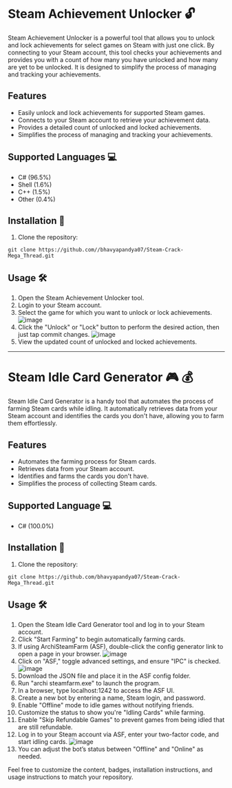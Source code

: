 # Steam Achievement Unlocker :unlock:

Steam Achievement Unlocker is a powerful tool that allows you to unlock and lock achievements for select games on Steam with just one click. By connecting to your Steam account, this tool checks your achievements and provides you with a count of how many you have unlocked and how many are yet to be unlocked. It is designed to simplify the process of managing and tracking your achievements.

## Features

- Easily unlock and lock achievements for supported Steam games.
- Connects to your Steam account to retrieve your achievement data.
- Provides a detailed count of unlocked and locked achievements.
- Simplifies the process of managing and tracking your achievements.

## Supported Languages :computer:

- C# (96.5%)
- Shell (1.6%)
- C++ (1.5%)
- Other (0.4%)

## Installation :floppy_disk:

1. Clone the repository:

```shell
git clone https://github.com//bhavyapandya07/Steam-Crack-Mega_Thread.git
```

## Usage :hammer_and_wrench:

1. Open the Steam Achievement Unlocker tool.
2. Login to your Steam account.
3. Select the game for which you want to unlock or lock achievements.
   ![image](https://github.com/user-attachments/assets/68e1b378-c052-4947-ad74-79e6dc83c7e6)
5. Click the "Unlock" or "Lock" button to perform the desired action, then just tap commit changes.
   ![image](https://github.com/user-attachments/assets/99b40954-2c76-4e24-a66d-b70b69eb2dc2)
7. View the updated count of unlocked and locked achievements.

---

# Steam Idle Card Generator :video_game: :moneybag:

Steam Idle Card Generator is a handy tool that automates the process of farming Steam cards while idling. It automatically retrieves data from your Steam account and identifies the cards you don't have, allowing you to farm them effortlessly.

## Features

- Automates the farming process for Steam cards.
- Retrieves data from your Steam account.
- Identifies and farms the cards you don't have.
- Simplifies the process of collecting Steam cards.

## Supported Language :computer:

- C# (100.0%)

## Installation :floppy_disk:

1. Clone the repository:

```shell
git clone https://github.com/bhavyapandya07/Steam-Crack-Mega_Thread.git
```

## Usage :hammer_and_wrench:

1. Open the Steam Idle Card Generator tool and log in to your Steam account.
2. Click "Start Farming" to begin automatically farming cards.
3. If using ArchiSteamFarm (ASF), double-click the config generator link to open a page in your browser.
   ![image](https://github.com/user-attachments/assets/2f78f3f4-2bc7-4665-8c7d-b66957d73783)
5. Click on "ASF," toggle advanced settings, and ensure "IPC" is checked.
   ![image](https://github.com/user-attachments/assets/e17f188c-4cfd-45a7-801b-a4c05caf0bd1)
7. Download the JSON file and place it in the ASF config folder.
8. Run "archi steamfarm.exe" to launch the program.
9. In a browser, type localhost:1242 to access the ASF UI.
11. Create a new bot by entering a name, Steam login, and password.
12. Enable "Offline" mode to idle games without notifying friends.
13. Customize the status to show you're "Idling Cards" while farming.
14. Enable "Skip Refundable Games" to prevent games from being idled that are still refundable.
15. Log in to your Steam account via ASF, enter your two-factor code, and start idling cards.
    ![image](https://github.com/user-attachments/assets/9637cc4a-c8a6-409a-996e-1653beeb5cfe)
17. You can adjust the bot’s status between "Offline" and "Online" as needed.

Feel free to customize the content, badges, installation instructions, and usage instructions to match your repository.
